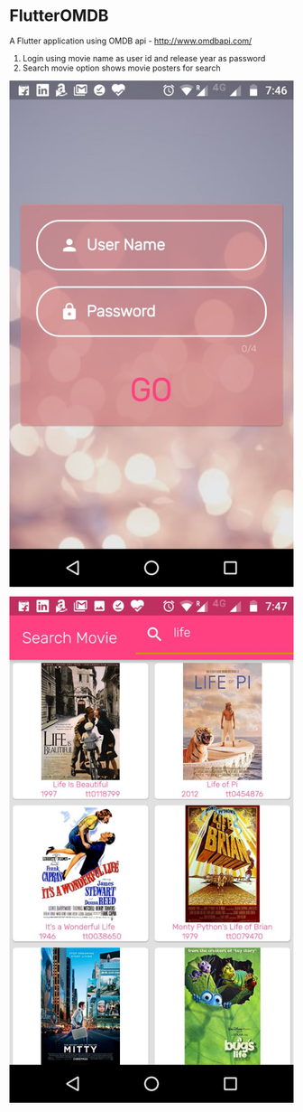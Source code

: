 # FlutterOMDB

A Flutter application using OMDB api - http://www.omdbapi.com/

1. Login using movie name as user id and release year as password
2. Search movie option shows movie posters for search

![login](https://github.com/YadavendraSingh/flutter_omdb/blob/master/assets/photo6311870950676736498.jpg)


![search movie](https://github.com/YadavendraSingh/flutter_omdb/blob/master/assets/photo6311870950676736499.jpg)
